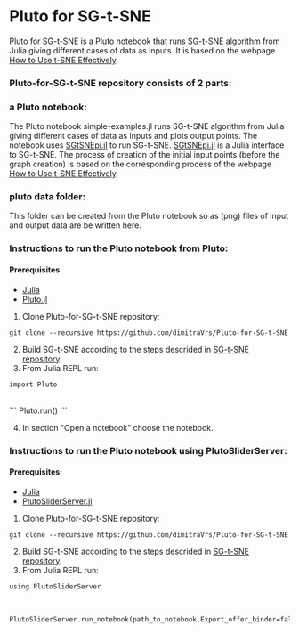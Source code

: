 # Pluto for SG-t-SNE

Pluto for SG-t-SNE is a Pluto notebook that runs [SG-t-SNE algorithm](https://github.com/fcdimitr/sgtsnepi) from Julia giving different cases of data as inputs. It is based on the webpage [How to Use t-SNE Effectively](https://distill.pub/2016/misread-tsne/).

### Pluto-for-SG-t-SNE repository consists of 2 parts:

### a Pluto notebook:
The Pluto notebook simple-examples.jl runs SG-t-SNE algorithm from Julia giving different cases of data as inputs and plots output points. The notebook uses [SGtSNEpi.jl](https://fcdimitr.github.io/SGtSNEpi.jl/stable/) to run SG-t-SNE. [SGtSNEpi.jl](https://fcdimitr.github.io/SGtSNEpi.jl/stable/) is a Julia interface to SG-t-SNE.
The process of creation of the initial input points (before the graph creation) is based on the corresponding process of the webpage [How to Use t-SNE Effectively](https://distill.pub/2016/misread-tsne/).

### pluto data folder:
This folder can be created from the Pluto notebook so as (png) files of input and output data are be written here.

### Instructions to run the Pluto notebook from Pluto:

#### Prerequisites
- [Julia](https://julialang.org/downloads/)
- [Pluto.jl](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)

1. Clone Pluto-for-SG-t-SNE repository:<br>

```
git clone --recursive https://github.com/dimitraVrs/Pluto-for-SG-t-SNE
```
2. Build SG-t-SNE according to the steps descrided in [SG-t-SNE repository](https://github.com/fcdimitr/sgtsnepi#building-sg-t-sne-%CF%80).
3. From Julia REPL run:<br>

```
import Pluto
```
<br>
```
Pluto.run()
```

4. In section "Open a notebook" choose the notebook.

### Instructions to run the Pluto notebook using PlutoSliderServer:

#### Prerequisites:
- [Julia](https://julialang.org/downloads/)
- [PlutoSliderServer.jl](https://github.com/JuliaPluto/PlutoSliderServer.jl)

1. Clone Pluto-for-SG-t-SNE repository:<br>

```
git clone --recursive https://github.com/dimitraVrs/Pluto-for-SG-t-SNE
```

2. Build SG-t-SNE according to the steps descrided in [SG-t-SNE repository](https://github.com/fcdimitr/sgtsnepi#building-sg-t-sne-%CF%80).
3. From Julia REPL run:<br>

```
using PlutoSliderServer
```

<br>

```
PlutoSliderServer.run_notebook(path_to_notebook,Export_offer_binder=false)
```

